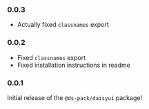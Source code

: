 ### 0.0.3

- Actually fixed `classnames` export

### 0.0.2

- Fixed `classnames` export
- Fixed installation instructions in readme

### 0.0.1

Initial release of the `@ds-pack/daisyui` package!
